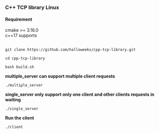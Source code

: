 <h3>C++ TCP library Linux</h3>

<h4>Requirement</h4>
cmake >= 3.16.0<br>
c++17 supports
<br><br>

``` 
git clone https://github.com/halloweeks/cpp-tcp-library.git
```
```
cd cpp-tcp-library
```

``` 
bash build.sh
```

<b>multiple_server can support multiple client requests</b>

```
./multiple_server
```

<b>single_server only support only one client and other clients requests in waiting</b><br>

```
./single_server
```

<b>Run the client</b><br>

```
./client
```
